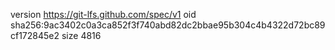version https://git-lfs.github.com/spec/v1
oid sha256:9ac3402c0a3ca852f3f740abd82dc2bbae95b304c4b4322d72bc89cf172845e2
size 4816
